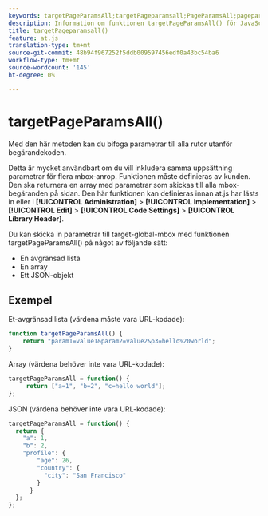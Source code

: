 ```yaml
---
keywords: targetPageParamsAll;targetPageparamsall;PageParamsAll;pageparamsall;page params;page parameters;at.js;functions;function
description: Information om funktionen targetPageParamsAll() för JavaScript-biblioteket för Adobe Target at.js.
title: targetPageparamsall()
feature: at.js
translation-type: tm+mt
source-git-commit: 48b94f967252f5ddb009597456edf0a43bc54ba6
workflow-type: tm+mt
source-wordcount: '145'
ht-degree: 0%

---
```



# targetPageParamsAll()

Med den här metoden kan du bifoga parametrar till alla rutor utanför begärandekoden.

Detta är mycket användbart om du vill inkludera samma uppsättning parametrar för flera mbox-anrop. Funktionen måste definieras av kunden. Den ska returnera en array med parametrar som skickas till alla mbox-begäranden på sidan. Den här funktionen kan definieras innan at.js har lästs in eller i **[!UICONTROL Administration]** > **[!UICONTROL Implementation]** > **[!UICONTROL Edit]** > **[!UICONTROL Code Settings]** > **[!UICONTROL Library Header]**.

Du kan skicka in parametrar till target-global-mbox med funktionen targetPageParamsAll() på något av följande sätt:

* En avgränsad lista
* En array
* Ett JSON-objekt

## Exempel

Et-avgränsad lista (värdena måste vara URL-kodade):

```javascript
function targetPageParamsAll() { 
    return "param1=value1&param2=value2&p3=hello%20world"; 
}
```

Array (värdena behöver inte vara URL-kodade):

```javascript
targetPageParamsAll = function() { 
     return ["a=1", "b=2", "c=hello world"]; 
};
```

JSON (värdena behöver inte vara URL-kodade):

```javascript
targetPageParamsAll = function() { 
  return { 
    "a": 1, 
    "b": 2, 
    "profile": { 
        "age": 26, 
        "country": { 
          "city": "San Francisco" 
        } 
      } 
  }; 
};
```
